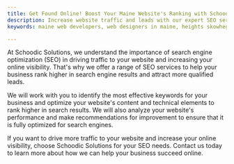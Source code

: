 ```yaml
---
title: Get Found Online! Boost Your Maine Website's Ranking with Schoodic Solutions' SEO
description: Increase website traffic and leads with our expert SEO services in Maine. Schoodic Solutions helps businesses rank higher in search results.
keywords: maine web developers, web designers in maine, heights skowhegan, schoodic, cutting edge kennebunk, custom software development washington county main, website development washington county maine, software development company washington county maine, web development company washington county maine, washington county maine custom software, washington county maine website development, custom software development near me, website development near me, washington county maine web design, washington county maine app development, maine web design, maine app development, web design portland maine, website hosting and design services, maine web developers, managed hosting services maine, responsive web development services maine, web design belfast, camden web design, web designer portland maine, website design belfast, responsive development maine

---
```

At Schoodic Solutions, we understand the importance of search engine optimization (SEO) in driving traffic to your website and increasing your online visibility. That's why we offer a range of SEO services to help your business rank higher in search engine results and attract more qualified leads.

We will work with you to identify the most effective keywords for your business and optimize your website's content and technical elements to rank higher in search results. We will also analyze your website's performance and make recommendations for improvement to ensure that it is fully optimized for search engines.

If you want to drive more traffic to your website and increase your online visibility, choose Schoodic Solutions for your SEO needs. Contact us today to learn more about how we can help your business succeed online.